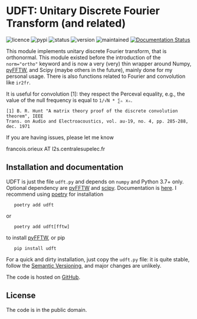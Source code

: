 # UDFT: Unitary Discrete Fourier Transform (and related)

![licence](https://img.shields.io/github/license/forieux/udft) ![pypi](https://img.shields.io/pypi/v/udft) ![status](https://img.shields.io/pypi/status/udft) ![version](https://img.shields.io/pypi/pyversions/udft) ![maintained](https://img.shields.io/maintenance/yes/2022) [![Documentation Status](https://readthedocs.org/projects/udft/badge/?version=latest)](https://udft.readthedocs.io/en/latest/?badge=latest)

This module implements unitary discrete Fourier transform, that is orthonormal.
This module existed before the introduction of the `norm="ortho"` keyword and is
now a very (very) thin wrapper around Numpy,
[pyFFTW](https://pypi.org/project/pyFFTW/), and Scipy (maybe others in the
future), mainly done for my personal usage. There is also functions related to
Fourier and convolution like `ir2fr`.

It is useful for convolution [1]: they respect the Perceval equality, e.g., the
value of the null frequency is equal to `1/√N * ∑ₙ xₙ`.

```
[1] B. R. Hunt "A matrix theory proof of the discrete convolution theorem", IEEE
Trans. on Audio and Electroacoustics, vol. au-19, no. 4, pp. 285-288, dec. 1971
```

If you are having issues, please let me know

francois.orieux AT l2s.centralesupelec.fr

## Installation and documentation

UDFT is just the file `udft.py` and depends on `numpy` and Python 3.7+ only.
Optional dependency are [pyFFTW](https://pypi.org/project/pyFFTW/) and
[scipy](https://scipy.org/). Documentation is
[here](https://udft.readthedocs.io/en/stable/index.html). I recommend using
[poetry](https://python-poetry.org/) for installation

```
   poetry add udft
```
or
```
   poetry add udft[fftw]
```
to install [pyFFTW](https://pypi.org/project/pyFFTW/), or pip
```
   pip install udft
```
For a quick and dirty installation, just copy the `udft.py` file: it is
quite stable, follow the [Semantic
Versioning](https://semver.org/spec/v2.0.0.html), and major changes are
unlikely.

The code is hosted on [GitHub](https://github.com/forieux/udft).

## License

The code is in the public domain.
